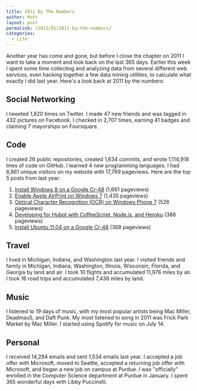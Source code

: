 ```yaml
---
title: 2011 By The Numbers
author: Matt
layout: post
permalink: /2012/01/2011-by-the-numbers/
categories:
  - Life
---
```


Another year has come and gone, but before I close the chapter on 2011 I want to take a moment and look back on the last 365 days. Earlier this week I spent some time collecting and analyzing data from several different web services, even hacking together a few data mining utilities, to calculate what exactly I did last year. Here's a look back at 2011 by the numbers:

## Social Networking

I tweeted 1,820 times on Twitter. I made 47 new friends and was tagged in 432 pictures on Facebook. I checked in 2,707 times, earning 41 badges and claiming 7 mayorships on Foursquare.

## Code

I created 26 public repositories, created 1,634 commits, and wrote 1,114,918 lines of code on GitHub. I learned 4 new programming languages. I had 6,861 unique visitors on my website with 17,769 pageviews. Here are the top 5 posts from last year:

1.  [Install Windows 8 on a Google Cr-48][1] (1,661 pageviews)
2.  [Enable Apple AirPrint on Windows 7][2] (1,435 pageviews)
3.  [Optical Character Recognition (OCR) on Windows Phone 7][3] (526 pageviews)
4.  [Developing for Hubot with CoffeeScript, Node.js, and Heroku][4] (386 pageviews)
5.  [Install Ubuntu 11.04 on a Google Cr-48][5] (368 pageviews)

 [1]: http://mbmccormick.com/2011/09/install-windows-8-on-a-google-cr-48/
 [2]: http://mbmccormick.com/2011/04/enable-apple-airprint-on-windows-7/
 [3]: http://mbmccormick.com/2011/08/optical-character-recognition-ocr-on-windows-phone-7/
 [4]: http://mbmccormick.com/2011/11/developing-for-hubot-with-coffeescript-nodejs-and-heroku/
 [5]: http://mbmccormick.com/2011/08/install-ubuntu-11-04-on-a-google-cr-48/

## Travel

I lived in Michigan, Indiana, and Washington last year. I visited friends and family in Michigan, Indiana, Washington, Illinois, Wisconsin, Florida, and Georgia by land and air. I took 10 flights and accumulated 11,976 miles by air. I took 16 road trips and accumulated 7,436 miles by land.

## Music

I listened to 19 days of music, with my most popular artists being Mac Miller, Deadmau5, and Daft Punk. My most listened to song in 2011 was Frick Park Market by Mac Miller. I started using Spotify for music on July 14.

## Personal

I received 14,294 emails and sent 1,534 emails last year. I accepted a job offer with Microsoft, moved to Seattle, accepted a returning job offer with Microsoft, and began a new job on campus at Purdue. I was "officially" enrolled in the Computer Science department at Purdue in January. I spent 365 wonderful days with Libby Puccinelli.